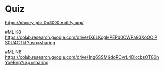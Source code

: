 # Quiz
https://cheery-pie-0e8090.netlify.app/



#ML K8
https://colab.research.google.com/drive/1X6LKcgMPEPd0CWPaG3XoQOiPS0U4CTkh?usp=sharing


#ML N8
https://colab.research.google.com/drive/1ng6SSMGdoRCvrL4DlccbsOT80nYxeBnp?usp=sharing
